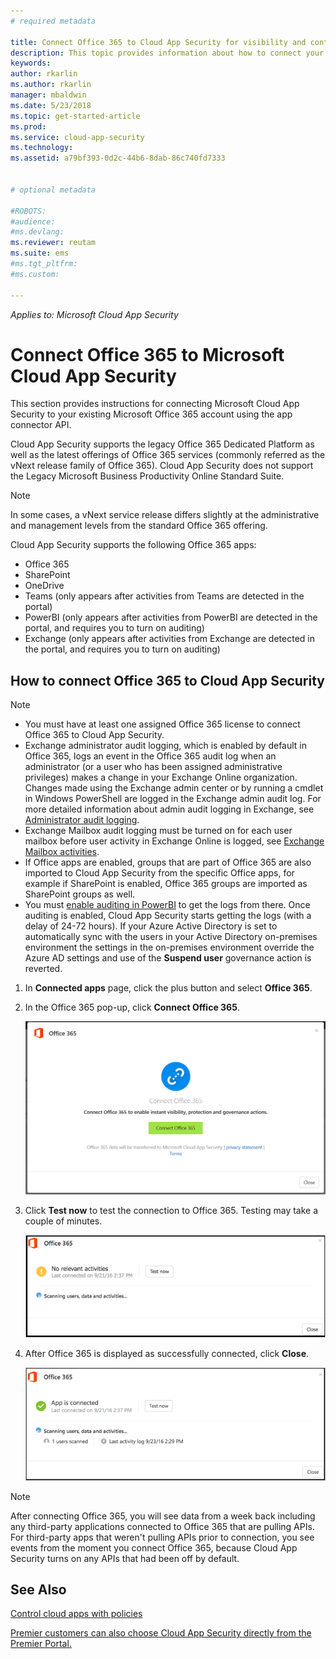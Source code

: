 ```yaml
---
# required metadata

title: Connect Office 365 to Cloud App Security for visibility and control over use | Microsoft Docs
description: This topic provides information about how to connect your Office 365 to Cloud App Security using the API connector.
keywords:
author: rkarlin
ms.author: rkarlin
manager: mbaldwin
ms.date: 5/23/2018
ms.topic: get-started-article
ms.prod:
ms.service: cloud-app-security
ms.technology:
ms.assetid: a79bf393-0d2c-44b6-8dab-86c740fd7333


# optional metadata

#ROBOTS:
#audience:
#ms.devlang:
ms.reviewer: reutam
ms.suite: ems
#ms.tgt_pltfrm:
#ms.custom:

---
```

*Applies to: Microsoft Cloud App Security*



# Connect Office 365 to Microsoft Cloud App Security
This section provides instructions for connecting Microsoft Cloud App Security to your existing Microsoft Office 365 account using the app connector API.  
  
Cloud App Security supports the legacy Office 365 Dedicated Platform as well as the latest offerings of Office 365 services (commonly referred as the vNext release family of Office 365).  Cloud App Security does not support  the Legacy Microsoft Business Productivity Online Standard Suite. 

> [!NOTE]
> In some cases, a vNext service release differs slightly at the administrative and management levels from the standard Office 365 offering.

Cloud App Security supports the following Office 365 apps:

- Office 365
- SharePoint
- OneDrive
- Teams (only appears after activities from Teams are detected in the portal)
- PowerBI (only appears after activities from PowerBI are detected in the portal, and requires you to turn on auditing)
- Exchange (only appears after activities from Exchange are detected in the portal, and requires you to turn on auditing)

 
## How to connect Office 365 to Cloud App Security  
  
> [!NOTE]
>- You must have at least one assigned Office 365 license to connect Office 365 to Cloud App Security.
>-  Exchange administrator audit logging, which is enabled by default in Office 365, logs an event in the Office 365 audit log when an administrator (or a user who has been assigned administrative privileges) makes a change in your Exchange Online organization. Changes made using the Exchange admin center or by running a cmdlet in Windows PowerShell are logged in the Exchange admin audit log. For more detailed information about admin audit logging in Exchange, see [Administrator audit logging](http://go.microsoft.com/fwlink/p/?LinkID=619225).
>- Exchange Mailbox audit logging must be turned on for each user mailbox before user activity in Exchange Online is logged, see [Exchange Mailbox activities](https://support.office.com/article/Search-the-audit-log-in-the-Office-365-Security-Compliance-Center-0d4d0f35-390b-4518-800e-0c7ec95e946c).
>- If Office apps are enabled, groups that are part of Office 365 are also imported to Cloud App Security from the specific Office apps, for example if SharePoint is enabled, Office 365 groups are imported as SharePoint groups as well.
>- You must [enable auditing in PowerBI](https://powerbi.microsoft.com/documentation/powerbi-admin-auditing/) to get the logs from there. Once auditing is enabled, Cloud App Security starts getting the logs (with a delay of 24-72 hours).
> If your Azure Active Directory is set to automatically sync with the users in your Active Directory on-premises environment the settings in the on-premises environment override the Azure AD settings and use of the **Suspend user** governance action is reverted. 
 
1.  In **Connected apps** page, click the plus button and select **Office 365**.  

2.  In the Office 365 pop-up, click **Connect Office 365**.

      ![connect 0365](./media/office-connect.png) 
 
3.  Click **Test now** to test the connection to Office 365. Testing may take a couple of minutes.
  
    ![O365 test connection](./media/o365-test-connection.png) 
 
4.   After Office 365 is displayed as successfully connected, click **Close**.
  
     ![O365 connected](./media/o365-connected.png) 

> [!NOTE] 
> After connecting Office 365, you will see data from a week back including any third-party applications connected to Office 365 that are pulling APIs. For third-party apps that weren't pulling APIs prior to connection, you see events from the moment you connect Office 365, because Cloud App Security turns on any APIs that had been off by default.

## See Also  
[Control cloud apps with policies](control-cloud-apps-with-policies.md)   

[Premier customers can also choose Cloud App Security directly from the Premier Portal.](https://premier.microsoft.com/)  
  
  